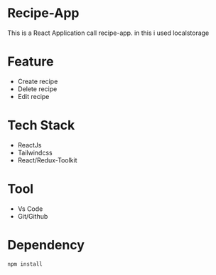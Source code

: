 # Recipe-App
This is a React Application call recipe-app. in this i used localstorage
 
# Feature
- Create recipe
- Delete recipe
- Edit recipe

# Tech Stack 
- ReactJs
- Tailwindcss
- React/Redux-Toolkit

# Tool
- Vs Code
- Git/Github

# Dependency
```Reactjs
npm install
```






